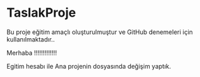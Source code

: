 # TaslakProje

Bu proje eğitim amaçlı oluşturulmuştur ve GitHub denemeleri için kullanılmaktadır..

Merhaba !!!!!!!!!!!!!

Egitim hesabı ile Ana projenin dosyasında değişim yaptık.



